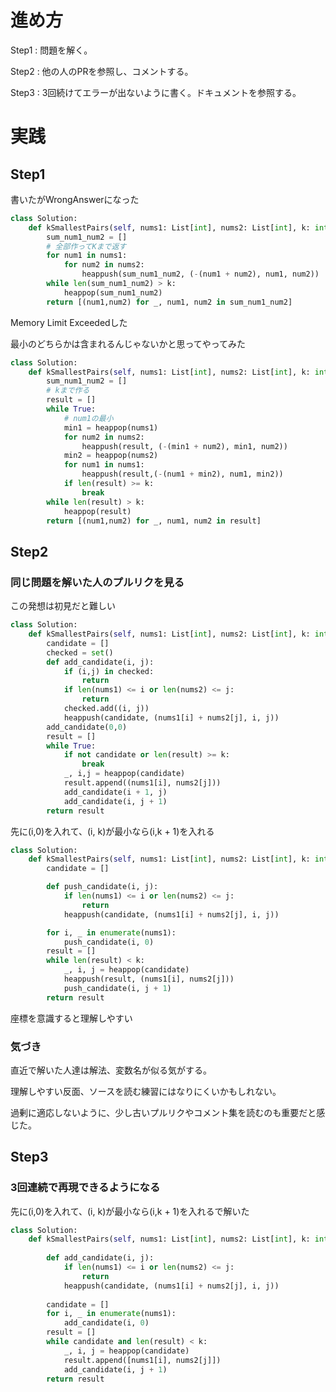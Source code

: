 # 進め方

Step1 : 問題を解く。

Step2 : 他の人のPRを参照し、コメントする。

Step3 : 3回続けてエラーが出ないように書く。ドキュメントを参照する。

# 実践

## Step1

書いたがWrongAnswerになった

```python
class Solution:
    def kSmallestPairs(self, nums1: List[int], nums2: List[int], k: int) -> List[List[int]]:
        sum_num1_num2 = []
        # 全部作ってKまで返す
        for num1 in nums1:
            for num2 in nums2:
                heappush(sum_num1_num2, (-(num1 + num2), num1, num2))
        while len(sum_num1_num2) > k:
            heappop(sum_num1_num2)
        return [(num1,num2) for _, num1, num2 in sum_num1_num2]
```

Memory Limit Exceededした

最小のどちらかは含まれるんじゃないかと思ってやってみた

```python
class Solution:
    def kSmallestPairs(self, nums1: List[int], nums2: List[int], k: int) -> List[List[int]]:
        sum_num1_num2 = []
        # kまで作る
        result = []
        while True:
            # num1の最小
            min1 = heappop(nums1)
            for num2 in nums2:
                heappush(result, (-(min1 + num2), min1, num2))
            min2 = heappop(nums2)
            for num1 in nums1:
                heappush(result,(-(num1 + min2), num1, min2))
            if len(result) >= k:
                break
        while len(result) > k:
            heappop(result)
        return [(num1,num2) for _, num1, num2 in result]  
```

## Step2

### 同じ問題を解いた人のプルリクを見る

この発想は初見だと難しい

```python
class Solution:
    def kSmallestPairs(self, nums1: List[int], nums2: List[int], k: int) -> List[List[int]]:
        candidate = []
        checked = set()
        def add_candidate(i, j):
            if (i,j) in checked:
                return
            if len(nums1) <= i or len(nums2) <= j:
                return
            checked.add((i, j))
            heappush(candidate, (nums1[i] + nums2[j], i, j))
        add_candidate(0,0)
        result = []
        while True:
            if not candidate or len(result) >= k:
                break
            _, i,j = heappop(candidate)
            result.append((nums1[i], nums2[j]))
            add_candidate(i + 1, j)
            add_candidate(i, j + 1)
        return result

```

先に(i,0)を入れて、(i, k)が最小なら(i,k + 1)を入れる

```python
class Solution:
    def kSmallestPairs(self, nums1: List[int], nums2: List[int], k: int) -> List[List[int]]:
        candidate = []

        def push_candidate(i, j):
            if len(nums1) <= i or len(nums2) <= j:
                return
            heappush(candidate, (nums1[i] + nums2[j], i, j))

        for i, _ in enumerate(nums1):
            push_candidate(i, 0)
        result = []
        while len(result) < k:
            _, i, j = heappop(candidate)
            heappush(result, (nums1[i], nums2[j]))
            push_candidate(i, j + 1)
        return result

```

座標を意識すると理解しやすい

### 気づき

直近で解いた人達は解法、変数名が似る気がする。

理解しやすい反面、ソースを読む練習にはなりにくいかもしれない。

過剰に適応しないように、少し古いプルリクやコメント集を読むのも重要だと感じた。

## Step3

### 3回連続で再現できるようになる

先に(i,0)を入れて、(i, k)が最小なら(i,k + 1)を入れるで解いた

```python
class Solution:
    def kSmallestPairs(self, nums1: List[int], nums2: List[int], k: int) -> List[List[int]]:
        
        def add_candidate(i, j):
            if len(nums1) <= i or len(nums2) <= j:
                return
            heappush(candidate, (nums1[i] + nums2[j], i, j))
        
        candidate = []
        for i, _ in enumerate(nums1):
            add_candidate(i, 0)
        result = []
        while candidate and len(result) < k:
            _, i, j = heappop(candidate)
            result.append([nums1[i], nums2[j]])
            add_candidate(i, j + 1)
        return result
```
